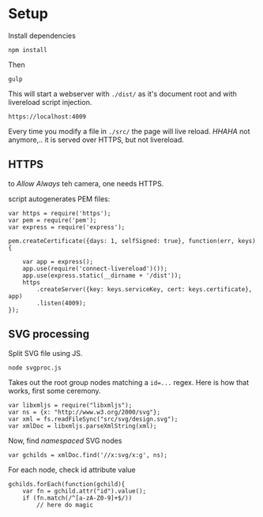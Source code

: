 # Setup

Install dependencies

	npm install

Then

	gulp

This will start a webserver with `./dist/` as it's document root and
with livereload script injection.

	https://localhost:4009

Every time you modify a file in `./src/` the page will live reload.
*HHAHA* not anymore,.. it is served over HTTPS, but not livereload.

## HTTPS

to *Allow Always* teh camera, one needs HTTPS.

script autogenerates PEM files:

	var https = require('https');
	var pem = require('pem');
	var express = require('express');

	pem.createCertificate({days: 1, selfSigned: true}, function(err, keys) {

		var app = express();
		app.use(require('connect-livereload')());
		app.use(express.static(__dirname + '/dist'));
		https
			.createServer({key: keys.serviceKey, cert: keys.certificate}, app)
			.listen(4009);
	});

## SVG processing

Split SVG file using JS.

	node svgproc.js

Takes out the root group nodes matching a `id=...` regex.
Here is how that works, first some ceremony.

	var libxmljs = require("libxmljs");
	var ns = {x: "http://www.w3.org/2000/svg"};
	var xml = fs.readFileSync("src/svg/design.svg");
	var xmlDoc = libxmljs.parseXmlString(xml);

Now, find *namespaced* SVG nodes

	var gchilds = xmlDoc.find('//x:svg/x:g', ns);

For each node, check id attribute value

	gchilds.forEach(function(gchild){
		var fn = gchild.attr("id").value();
		if (fn.match(/^[a-zA-Z0-9]+$/))
			// here do magic


